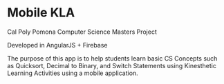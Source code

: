 # Mobile KLA

Cal Poly Pomona Computer Science Masters Project

Developed in AngularJS + Firebase

The purpose of this app is to help students learn basic CS Concepts such as Quicksort, Decimal to Binary, and Switch Statements using Kinesthetic Learning Activities using a mobile application.

